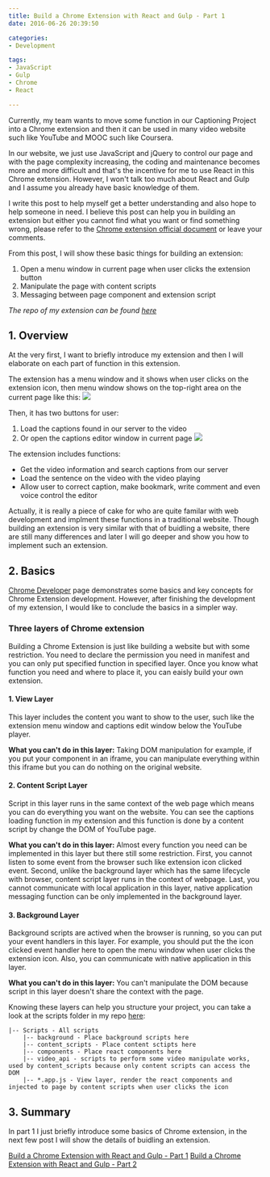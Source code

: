 ```yaml
---
title: Build a Chrome Extension with React and Gulp - Part 1
date: 2016-06-26 20:39:50

categories:
- Development

tags:
- JavaScript
- Gulp
- Chrome
- React

---
```

Currently, my team wants to move some function in our Captioning Project into a Chrome extension and then it can be used in many video website such like YouTube and MOOC such like Coursera. 

In our website, we just use JavaScript and jQuery to control our page and with the page complexity increasing, the coding and maintenance becomes more and more difficult and that's the incentive for me to use React in this Chrome extension. However, I won't talk too much about React and Gulp and I assume you already have basic knowledge of them.

I write this post to help myself get a better understanding and also hope to help someone in need. I believe this post can help you in building an extension but either you cannot find what you want or find something wrong, please refer to the [Chrome extension official document](https://developer.chrome.com/extensions/overview) or leave your comments.

From this post, I will show these basic things for building an extension:
1. Open a menu window in current page when user clicks the extension button
2. Manipulate the page with content scripts
3. Messaging between page component and extension script

*The repo of my extension can be found [here](https://github.com/cyfloel0516/video_caption_chrome_extension)*

<!-- more -->

## 1. Overview

At the very first, I want to briefly introduce my extension and then I will elaborate on each part of function in this extension.

The extension has a menu window and it shows when user clicks on the extension icon, then menu window shows on the top-right area on the current page like this:
![](menu_window.png)

Then, it has two buttons for user:
1. Load the captions found in our server to the video
2. Or open the captions editor window in current page
![](edit_window.png)

The extension includes functions:
* Get the video information and search captions from our server
* Load the sentence on the video with the video playing
* Allow user to correct caption, make bookmark, write comment and even voice control the editor

Actually, it is really a piece of cake for who are quite familar with web development and implment these functions in a traditional website. Though building an extension is very similar with that of buidling a website, there are still many differences and later I will go deeper and show you how to implement such an extension.

## 2. Basics
[Chrome Developer](https://developer.chrome.com/extensions/overview) page demonstrates some basics and key concepts for Chrome Extension development. However, after finishing the development of my extension, I would like to conclude the basics in a simpler way.

### Three layers of Chrome extension
Building a Chrome Extension is just like building a website but with some restriction. You need to declare the permission you need in manifest and you can only put specified function in specified layer. Once you know what function you need and where to place it, you can eaisly build your own extension.

#### **1. View Layer**
This layer includes the content you want to show to the user, such like the extension menu window and captions edit window below the YouTube player. 

**What you can't do in this layer:**
Taking DOM manipulation for example, if you put your component in an iframe, you can manipulate everything within this iframe but you can do nothing on the original website.  


#### **2. Content Script Layer**
Script in this layer runs in the same context of the web page which means you can do everything you want on the website. You can see the captions loading function in my extension and this function is done by a content script by change the DOM of YouTube page.

**What you can't do in this layer:**
Almost every function you need can be implemented in this layer but there still some restriction. First, you cannot listen to some event from the browser such like extension icon clicked event. Second, unlike the background layer which has the same lifecycle with browser, content script layer runs in the context of webpage. Last, you cannot communicate with local application in this layer, native application messaging function can be only implemented in the background layer. 


#### **3. Background Layer**
Background scripts are actived when the browser is running, so you can put your event handlers in this layer. For example, you should put the the icon clicked event handler here to open the menu window when user clicks the extension icon. Also, you can communicate with native application in this layer.

**What you can't do in this layer:**
You can't manipulate the DOM because script in this layer doesn't share the context with the page.

Knowing these layers can help you structure your project, you can take a look at the scripts folder in my repo [here](https://github.com/cyfloel0516/video_caption_chrome_extension):
```
|-- Scripts - All scripts
    |-- background - Place background scripts here
    |-- content_scripts - Place content sctipts here
    |-- components - Place react components here
    |-- video_api - scripts to perform some video manipulate works, used by content_scripts because only content scripts can access the DOM
    |-- *.app.js - View layer, render the react components and injected to page by content scripts when user clicks the icon

```

## 3. Summary
In part 1 I just briefly introduce some basics of Chrome extension, in the next few post I will show the details of buidling an extension.

[Build a Chrome Extension with React and Gulp - Part 1](/blogs/2016/06/26/Build-a-Chrome-Extension-with-React-and-Gulp-Part-1/)
[Build a Chrome Extension with React and Gulp - Part 2](/blogs/2016/06/26/Build-a-Chrome-Extension-with-React-and-Gulp-Part-2/)

